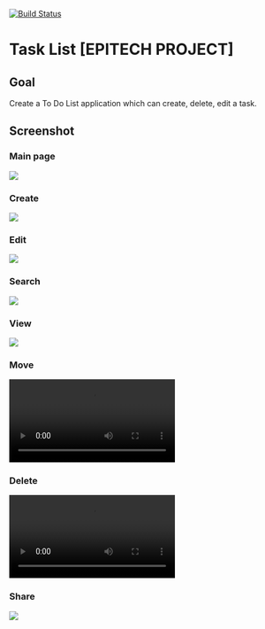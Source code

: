 [![Build Status](https://travis-ci.com/Fernans96/EPITECH_Todolist.svg?token=Ryue47FRqKM2wEXzY1EP&branch=master)](https://travis-ci.com/Fernans96/EPITECH_Todolist)

# Task List [EPITECH PROJECT]
## Goal
Create a To Do List application which can create, delete, edit a task.
## Screenshot
### Main page
![](https://github.com/Fernans96/EPITECH_Todolist/blob/master/screenshot/main.png)
### Create
![](https://github.com/Fernans96/EPITECH_Todolist/blob/master/screenshot/create.png)
### Edit
![](https://github.com/Fernans96/EPITECH_Todolist/blob/master/screenshot/edit.png)
### Search
![](https://github.com/Fernans96/EPITECH_Todolist/blob/master/screenshot/search.png)
### View
![](https://github.com/Fernans96/EPITECH_Todolist/blob/master/screenshot/view.png)
### Move
![](https://github.com/Fernans96/EPITECH_Todolist/blob/master/screenshot/move.mp4)
### Delete
![](https://github.com/Fernans96/EPITECH_Todolist/blob/master/screenshot/move.mp4)
### Share
![](https://github.com/Fernans96/EPITECH_Todolist/blob/master/screenshot/share.png)
